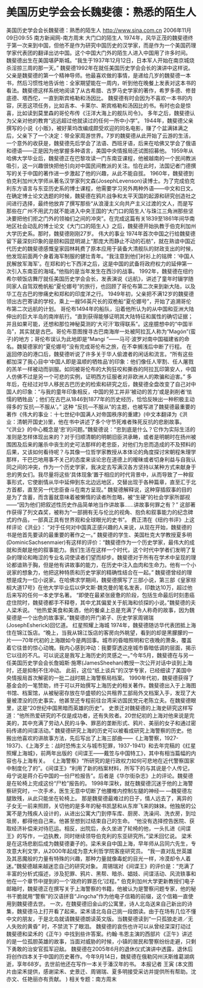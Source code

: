 # 美国历史学会会长魏斐德：熟悉的陌生人

美国历史学会会长魏斐德：熟悉的陌生人
http://www.sina.com.cn 2006年11月09日09:55 南方新闻网-南方周末
大门口的陌生人
1974年，风华正茂的魏斐德终于第一次来到中国，但他不是作为研究中国历史的汉学家，而是作为一个美国药理学家代表团的翻译出访中国。这个中国大门外的陌生人进入中国用了许多时间。
魏斐德出生在美国堪萨斯城。“我生于1937年12月12日，日本军人开始在南京城烧杀淫掠三周的那一天。” 魏斐德1992年在就任美国历史学会会长的演讲中这样说。
父亲是魏斐德的第一个精神导师。他最喜欢做的事情，是递给几岁的魏斐德一本书，然后习惯性地告诉他：全家期望能在一周内，听到他在晚餐上发表对这本书的看法。魏斐德这样系统地阅读了从古希腊、古罗马史学家的著作，希罗多德、修昔底德、塔西佗，一直到斯宾格勒和汤因比。
魏斐德有时会因为不喜欢一本书的内容，厌恶这项任务，比如吉本、卡莱尔、斯宾格勒和汤因比的书。有时也会是惊喜，比如读到莫里森的哥伦布传《汪洋大海上的舰队司令》。
多年之后，魏斐德认为父亲对他的教育“远远超过他就读过的任何一所中小学”。
1944年，魏斐德父亲撰写的小说《小贩》，被好莱坞改编成颇受欢迎的同名电影，赚了个盆满钵满之后，父亲下了一个决定：带全家周游世界。7岁的魏斐德从此开始了云游的生活，一个意外的收获是，魏斐德先后学会了法语、西班牙语，后来在哈佛又学会了俄语和德语——正是因为他掌握多种语言，美国中央情报局还试图招募他。
1959年从哈佛大学毕业后，魏斐德正在巴黎攻读一门东南亚课程，他被越南的一个民间教派吸引，这一兴趣很快把他引向对中国民间教派的关注。恰在此时，法国记者门德撰写的关于中国的著作进一步激起了他的兴趣，从此不能自拔。
1960年，魏斐德到伯克利加州大学师从著名汉学家列文森(JosephLevenson)读博士。为了完成伯克利东方语言与东亚历史系的博士课程，他需要学习另外两种外语——中文和日文。
在确定博士论文选题的时候，魏斐德在鸦片战争和太平天国的起源和研究创造社之间进行选择，最终他放弃了撰写那些“从浪漫主义向共产主义过渡的文人，而是写那些在广州不用武力就不能进入中央王国的‘大门口的陌生人’与珠江三角洲那些坚决要把他们拒之门外的领袖们之间的冲突”。在完成这篇有关1839至1861年间华南地区社会动乱的博士论文《大门口的陌生人》之后，魏斐德开始执教于伯克利加州大学历史系。那时，魏斐德刚刚27岁。
伟大的事业
1974年首次中国之行给魏斐德留下最深刻印象的是颐和园昆明湖上“那庞大而静止不动的石舫”，就在熟谙中国近代历史的魏斐德感慨皇家园林耗费了原本应用于装备大清舰队的财政支出的时候，他发现前面两个身着海军制服的健壮青年。“我注意到他们衬衫上的铭牌：‘中国人民解放军海军’。在郑和的七下西洋之后，这是中国的武备将政府权力的延伸第一次引入东南亚的海域。”他指的是当年发生在西沙的战事。
1992年，魏斐德在纽约希尔顿饭店舞厅就任美国历史学会会长，发表演说《远航》，讲述了童年时辍学随同家人自驾双桅帆船“夏伦娜号”的旅行，也回顾了哥伦布第二次来到新大陆，以及华工在古巴的惨痛史和郑和的印度洋之行。
1949年初，父亲把不满12岁的魏斐德领出古巴寄读的学校，乘上一艘56英尺长的双桅船“夏伦娜号”，开始了追溯哥伦布第二次远航的计划。
哥伦布1494年的船队，沿着他所认为的从中国和亚洲大陆伸出的巨大半岛的南岸航行。“直到获得能够证明其大陆特征和属性的确切证据；并且如果可能，还想和那位神秘莫测的‘大可汗’取得联系”。这座臆想中的“中国半岛”，其实就是古巴。哥伦布意图搜寻古巴南海岸一处被阿拉瓦人称为“Magón”(蛮子)的地方；哥伦布误认为此地即是“Mangi ”——马可·波罗对南中国福建省的命名。魏斐德家的“夏伦娜号”没有完成哥伦布之旅，在不幸搁浅后中断了行程。
在返回停泊的港口后，魏斐德听说了许多关于华人偷渡者的闲话和流言。“所有这些都加深了我心目中‘中国人即是温顺的牺牲品’的印象：他们像任人宰割、任人屠戮的羔羊一样被动而驯服。如同被哥伦布的大狗狂咬和撕吞的阿拉瓦印第安人，中国人仿佛不过是另一个可悲的实例，证明西方征服者对非欧洲人的欺骗和迫害。”
多年后，在经过对华人移民古巴历史的检索和研究之后，魏斐德全盘改变了自己对中国人的印象：“与我的童年印象相反，中国的劳工并非‘被动的苦力’或是剥削者‘怯懦的牺牲品’；他们在古巴从1846到1877年的历史经历，恰恰反映出一种积极主动得多的‘反抗—不服从’。”
这种 “反抗—不服从”的主题，也被写进了魏斐德最重要的著作《伟大的事业：十七世纪中国满人对帝国秩序的重建》(中文本翻译为《洪业：清朝开国史》)里，他在书中讲述了多个守节死难者殊死反抗的悲剧故事。
“《洪业》的中心概念是‘忠’的问题。”魏斐德说：“忠到底是什么？它作为实际生活的准则是怎样体现出来的？对于归顺清朝的明朝旧臣洪承畴，或者是明朝时在扬州被围困及后来的屠杀中丧生的史可法那样的老忠臣，对他们为忠而造成的不及预料的后果，又该如何看待呢？与其像一位哲学家教授从本体论的角度探讨宋朝程朱理学那样，干巴巴地用事不关己的态度来谈论忠在道德上的暧昧或者切身利益与自我认同之间的冲突，作为一个历史学家，我决定去写满汉各方坚持以某种方式来献身于忠的男女们。我尽量将这些‘具体现象’置于相应的时代背景中，从而导致了一种叙事形式，它使剧情从华中延伸到东北边远地区，交替出现于各种篇章，直至汇于北方首都，直至另一代忠臣奋斗在南方呈现。”
魏斐德解释说，这种穿插叙事的目的是为了含蓄，而含蓄就意味着被懒惰的读者所忽略，被“生硬”的社会学家所鄙视——“因为他们把叙述性历史作品简单地当作讲故事……讲故事何罪之有？”
这部著作获得了列文森奖，被称为“一部拥有无与伦比的视角、抱负和叙事能力的纪念碑式的作品，一部真正具有世界观和全球眼光的史书”。
费正清在《纽约书评》上这样评论《洪业》： “对于任何对中国真正感兴趣的人来说，从现在开始，魏斐德的书是他首先要读的最重要的著作之一。”
魏斐德的学生、美国杜克大学教授夏多明(DominicSachsenmaier)有这样的评价：“魏斐德作为一个历史学家，最伟大的成就和贡献是他的叙事能力。我们生活在这样一个时代，这个时代中学者们发明了复杂的理论和晦涩的专业名词使读者们望而却步。魏斐德对于所有在学术中呈现的理论都谙熟于胸，但是他有讲故事的能力，在历史中注入血肉和生命力。他有一个小说家的想象力，他把这种特质和历史学家的精确性结合在一起。”
魏斐德曾经的理想是成为一位小说家。在哈佛求学期间，魏斐德撰写了三部小说，第三部《皇家棕榈大道17号》在他大学毕业后以伊文斯·魏克曼的笔名发表，印数达10万，超过他后来写的任何一本史学名著。
“即使在最紧张疲惫的阶段，包括生命最后时刻患癌症住院时，魏斐德都手不释卷，其中尤其偏爱关于航海和侦探的小说。”魏斐德的夫人梁禾说。
“他热爱美食和美酒，他的餐桌上总是充满了令人称奇的故事，因为魏斐德是一个出色的故事家。”魏斐德的开门弟子、历史学家周锡瑞(JosephEsherick)回忆道。
红星照耀上海城
1974年，魏斐德随访华代表团抵上海住在锦江饭店。“晚上，当我从锦江饭店的客房向外眺望，看到的却是黑朦朦的一片——70年代初的上海跟如今是两回事。城市的昏暗照明和它夜晚的萧条，覆盖着它往昔的惊心动魄。我内心感到冲动：我要穿透这座城市昏暗低调的层面，揭示它以往的不凡。可以说这是我写上海历史的灵感之一。”今年5月，魏斐德在与另一任美国历史学会会长詹姆斯·施寒(JamesSheehan)教授一次公开对话中谈到上海时，还是抑制不住冲动。
此前，这位“纸上谈兵”的汉学专家，已经细读了美国中央情报局首次解密的一批二战时期上海警察局档案。
1990年代初，魏斐德获得了基金会的一笔赞助，终于可以开始撰写上海历史的相关著作。魏斐德出入于上海图书馆、档案馆，从被秘密存放在华盛顿的公共租界工部局外文档案入手，发现了大量被湮没的历史事实，他甚至还专程前往台湾采访国民党元老陈立夫。在魏斐德眼里，这是“20世纪中国黑暗而英雄的历史”。
史景迁对魏斐德的上海史研究这样写道：“他所热爱研究的不仅是成功者，还有失败者。20世纪初的上海对他来说是完美的，其中充满了劳动人民的斗争、罪恶的垄断形式、鸦片、美丽的女子和通过密码传递的间谍活动。”
魏斐德研究上海的历史可以被看成研究上海警察的历史。他搬出他喜欢的讲故事方法，先后写出了上海三部曲——《上海警察，1927-1937》、《上海歹土：战时恐怖主义与城市犯罪，1937-1941》和去年完稿的《红星照耀上海城》，前两年出版的《间谍王——戴笠与中国特工》，其中有相当篇幅的内容也与上海有关。
《上海警察》“所研究的是行政权力如何可悲地在近代警察国家中制度化了的”。《间谍王》“利用了新的档案材料，所写下的与其说是个人传记，毋宁说是蒋介石中国的一份尸检报告”。后者是《华尔街杂志》上的评论。魏斐德是在轮椅上完成这份“尸检”报告的。
1998年深秋，就在魏斐德沉迷于他的上海警察研究时，一次手术，医生无意中切断了他腰椎内控制左腿的神经— —魏斐德左腿致残，从此只能坐在轮椅上。
那是魏斐德最难过的日子，情人远去了，离异的子女无一前来照顾，关切他的是多年的秘书凯瑟和从东岸飞来的妹妹。他独居的公寓不是为残疾人设计的，从进出公寓大门到停车库、厨房、洗澡间、洗衣房，到垃圾房，都得他自己来。他甚至想到过结束自己的生命。
“他没有选择控告医院、获取经济补偿来对待厄运。相反，出院后，永久坐进了轮椅的他，一头扎进《间谍王》的写作，一边执教，同时继续领导伯克利的东亚研究所。”梁禾回忆说。
梁禾是在这场悲剧后成为魏斐德妻子的。梁禾来自中国上海，早年师从吕同六先生，专攻意大利文学，从2000年起成为意大利哲学院客座研究员。
“我一直对乱世英雄及其恶魔般的力量有特殊的兴趣，那种力量就像毒蛇的目光一样，冷漠却令人着迷。”魏斐德越来越迷恋自己的研究对象。
周锡瑞对《间谍王》的评价是：“充满了丰富的分析式描述，涉及犯罪、鸦片、黑帮、暗杀、娼妓、间谍活动、风流轶事和他在一个章节中提到的一个‘政府的罪恶化’过程。”
伯克利加州大学更新教授们电子邮箱时，魏斐德正在撰写关于上海警察的书籍，他被认为是警察问题专家，他的秘书干脆就用“警察”的汉语拼音“Jingcha”作为他电子信箱的前缀，这个信箱一直使用到魏斐德去世。
一次，在魏斐德旧金山的公寓里，诗人北岛送来自己新出的诗集，魏斐德马上打开看了起来。梁禾请北岛自己挑一段朗读。由于在场有几位不懂中文的朋友，于是北岛就请魏斐德朗读英文版。当魏斐德读到“一只孤狼走进／无人失败的黄昏” 时，不禁流下了眼泪。
魏斐德的哀伤也许可以从曾经深深打动过魏斐德和梁禾的《正午》中找到些许答案。约翰·韦恩主演的西部片《正午》讲述的是一位孤胆英雄的故事，当面对威胁的时候，小镇的居民和警察纷纷走避，只剩下勇敢的治安官孤军迎敌。
魏斐德在2005年6月的退休仪式演讲中透露，退休后将创作四本关于中国的历史著作。今年9月14日，魏斐德在俄勒冈州沃斯维葛湖病逝，享年68岁。去世前他还在写作一本关于潘汉年的书。 本报记者 王寅
(本文图片由梁禾提供，感谢梁禾、史景迁、周锡瑞、夏多明接受采访并提供所有帮助。沈亦文、任艳丽亦有贡献。 )
相关专题：南方周末 

